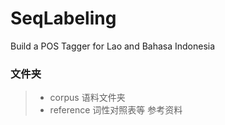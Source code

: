 # SeqLabeling
Build a POS Tagger for Lao and Bahasa Indonesia

### 文件夹
>- corpus 语料文件夹
>- reference 词性对照表等 参考资料


